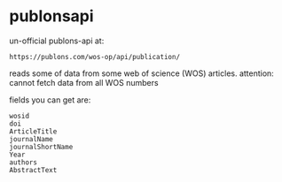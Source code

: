 # publonsapi
un-official publons-api at:
```
https://publons.com/wos-op/api/publication/
```
reads some of data from some web of science (WOS) articles.
attention: cannot fetch data from all WOS numbers

fields you can get are:

```
wosid
doi
ArticleTitle
journalName
journalShortName
Year
authors
AbstractText
```

